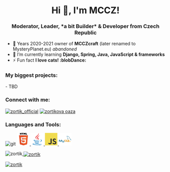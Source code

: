 <h1 align="center">Hi 👋, I'm MCCZ!</h1>
<h3 align="center">Moderator, Leader, *a bit Builder* & Developer from Czech Republic</h3>

- 🥇 Years 2020-2021 owner of **MCCZcraft** (later renamed to MysteryPlanet.eu) *abandoned*
- 🌱 I’m currently learning **Django, Spring, Java, JavaScript & frameworks**
- ⚡ Fun fact **I love cats! :blobDance:**

<h3>My biggest projects:</h3>
- TBD 

<h3 align="left">Connect with me:</h3>
<p align="left">
<a href="https://instagram.com/mccz_official" target="blank"><img align="center" src="https://raw.githubusercontent.com/rahuldkjain/github-profile-readme-generator/master/src/images/icons/Social/instagram.svg" alt="zortik_official" height="30" width="40" /></a>
<a href="https://www.youtube.com/MCCZ1" target="blank"><img align="center" src="https://raw.githubusercontent.com/rahuldkjain/github-profile-readme-generator/master/src/images/icons/Social/youtube.svg" alt="zortikova oaza" height="30" width="40" /></a>
</p>

<h3 align="left">Languages and Tools:</h3>
<img src="https://www.vectorlogo.zone/logos/git-scm/git-scm-icon.svg" alt="git" width="40" height="40"/> </a> <a href="https://www.w3.org/html/" target="_blank" rel="noreferrer"> <img src="https://raw.githubusercontent.com/devicons/devicon/master/icons/html5/html5-original-wordmark.svg" alt="html5" width="40" height="40"/> </a> <a href="https://www.java.com" target="_blank" rel="noreferrer"> <img src="https://raw.githubusercontent.com/devicons/devicon/master/icons/java/java-original.svg" alt="java" width="40" height="40"/> </a> <a href="https://developer.mozilla.org/en-US/docs/Web/JavaScript" target="_blank" rel="noreferrer"> <img src="https://raw.githubusercontent.com/devicons/devicon/master/icons/javascript/javascript-original.svg" alt="javascript" width="40" height="40"/> </a> <a href="https://www.mysql.com/" target="_blank" rel="noreferrer"> <img src="https://raw.githubusercontent.com/devicons/devicon/master/icons/mysql/mysql-original-wordmark.svg" alt="mysql" width="40" height="40"/>

<p><img align="left" src="https://github-readme-stats.vercel.app/api/top-langs?username=mcczik&show_icons=true&locale=en&layout=compact" alt="zortik" /></p>

<p>&nbsp;<img align="center" src="https://github-readme-stats.vercel.app/api?username=mcczik&show_icons=true&locale=en" alt="zortik" /></p>

<p><img align="center" src="https://github-readme-streak-stats.herokuapp.com/?user=mcczik&" alt="zortik" /></p>
